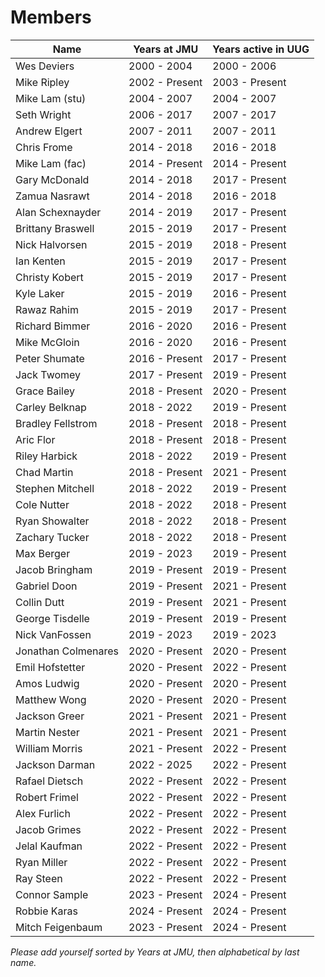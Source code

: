 # Members

| Name              | Years at JMU   | Years active in UUG  |
| ----------------- | -------------- | -------------------- |
| Wes Deviers       | 2000 - 2004    | 2000 - 2006          |
| Mike Ripley       | 2002 - Present | 2003 - Present       |
| Mike Lam (stu)    | 2004 - 2007    | 2004 - 2007          |
| Seth Wright       | 2006 - 2017    | 2007 - 2017          |
| Andrew Elgert     | 2007 - 2011    | 2007 - 2011          |
| Chris Frome       | 2014 - 2018    | 2016 - 2018          |
| Mike Lam (fac)    | 2014 - Present | 2014 - Present       |
| Gary McDonald     | 2014 - 2018    | 2017 - Present       |
| Zamua Nasrawt     | 2014 - 2018    | 2016 - 2018          |
| Alan Schexnayder  | 2014 - 2019    | 2017 - Present       |
| Brittany Braswell | 2015 - 2019    | 2017 - Present       |
| Nick Halvorsen    | 2015 - 2019    | 2018 - Present       |
| Ian Kenten        | 2015 - 2019    | 2017 - Present       |
| Christy Kobert    | 2015 - 2019    | 2017 - Present       |
| Kyle Laker        | 2015 - 2019    | 2016 - Present       |
| Rawaz Rahim       | 2015 - 2019    | 2017 - Present       |
| Richard Bimmer    | 2016 - 2020    | 2016 - Present       |
| Mike McGloin      | 2016 - 2020    | 2016 - Present       |
| Peter Shumate     | 2016 - Present | 2017 - Present       |
| Jack Twomey       | 2017 - Present | 2019 - Present       |
| Grace Bailey      | 2018 - Present | 2020 - Present       |
| Carley Belknap    | 2018 - 2022    | 2019 - Present       |
| Bradley Fellstrom | 2018 - Present | 2018 - Present       |
| Aric Flor         | 2018 - Present | 2018 - Present       |
| Riley Harbick     | 2018 - 2022    | 2019 - Present       |
| Chad Martin       | 2018 - Present | 2021 - Present       |
| Stephen Mitchell  | 2018 - 2022    | 2019 - Present       |
| Cole Nutter       | 2018 - 2022    | 2018 - Present       |
| Ryan Showalter    | 2018 - 2022    | 2018 - Present       |
| Zachary Tucker    | 2018 - 2022    | 2018 - Present       |
| Max Berger        | 2019 - 2023    | 2019 - Present       |
| Jacob Bringham    | 2019 - Present | 2019 - Present       |
| Gabriel Doon      | 2019 - Present | 2021 - Present       |
| Collin Dutt       | 2019 - Present | 2021 - Present       |
| George Tisdelle   | 2019 - Present | 2019 - Present       |
| Nick VanFossen    | 2019 - 2023    | 2019 - 2023          |
| Jonathan Colmenares | 2020 - Present | 2020 - Present     |
| Emil Hofstetter   | 2020 - Present | 2022 - Present       |
| Amos Ludwig       | 2020 - Present | 2020 - Present       |
| Matthew Wong	    | 2020 - Present | 2020 - Present       |
| Jackson Greer     | 2021 - Present | 2021 - Present       |
| Martin Nester     | 2021 - Present | 2021 - Present       |
| William Morris    | 2021 - Present | 2022 - Present       |
| Jackson Darman    | 2022 - 2025    | 2022 - Present       |
| Rafael Dietsch    | 2022 - Present | 2022 - Present       |
| Robert Frimel     | 2022 - Present | 2022 - Present       |
| Alex Furlich	    | 2022 - Present | 2022 - Present       |
| Jacob Grimes      | 2022 - Present | 2022 - Present       |
| Jelal Kaufman     | 2022 - Present | 2022 - Present       |
| Ryan Miller       | 2022 - Present | 2022 - Present       |
| Ray Steen         | 2022 - Present | 2022 - Present       |
| Connor Sample     | 2023 - Present | 2024 - Present       |
| Robbie Karas      | 2024 - Present | 2024 - Present       |
| Mitch Feigenbaum  | 2023 - Present | 2024 - Present       |

*Please add yourself sorted by Years at JMU, then alphabetical by last name.*
